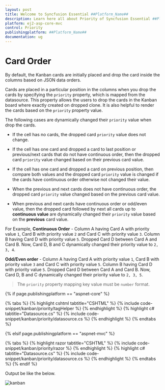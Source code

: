 ```yaml
---
layout: post
title: Welcome to Syncfusion Essential ##Platform_Name##
description: Learn here all about Priority of Syncfusion Essential ##Platform_Name## widgets based on HTML5 and jQuery.
platform: ej2-asp-core-mvc
control: Priority
publishingplatform: ##Platform_Name##
documentation: ug
---
```



# Card Order

By default, the Kanban cards are initially placed and drop the card inside the columns based on JSON data orders.

Cards are placed in a particular position in the columns when you drop the cards by specifying the `priority` property, which is mapped from the datasource. This property allows the users to drop the cards in the Kanban board where exactly created on dropped clone. It is also helpful to render the cards based on the `priority` property value.

The following cases are dynamically changed their `priority` value when drop the cards.

* If the cell has no cards, the dropped card `priority` value does not change.

* If the cell has one card and dropped a card to last position or previous/next cards that do not have continuous order, then the dropped card `priority` value changed based on their previous card value.

* If the cell has one card and dropped a card on previous position, then compare both values and the dropped card `priority` value is changed if the cards have continuous order otherwise not changed their value.

* When the previous and next cards does not have continuous order, the dropped card `priority` value changed based on the previous card value.

* When previous and next cards have continuous order or odd/even value, then the dropped card followed by next all cards up to **continuous value** are dynamically changed their `priority` value based on the **previous** card value.

For Example,
**Continuous Order** -
Column A having Card A with priority value `1`, Card B with priority value `2` and Card C with priority value `3`.
Column B having Card D with priority value `5`. Dropped Card D between Card A and Card B. Now, Card D, B and C dynamically changed their priority value to `2, 3, 4`.

**Odd/Even order** -
Column A having Card A with priority value `1`, Card B with priority value `3` and Card C with priority value `5`.
Column B having Card D with priority value `5`. Dropped Card D between Card A and Card B. Now, Card D, B and C dynamically changed their priority value to `2, 3, 5`.

> The `priority` property mapping key value must be `number` format.

{% if page.publishingplatform == "aspnet-core" %}

{% tabs %}
{% highlight cshtml tabtitle="CSHTML" %}
{% include code-snippet/kanban/priority/tagHelper %}
{% endhighlight %}
{% highlight c# tabtitle="Datasource.cs" %}
{% include code-snippet/kanban/priority/datasource.cs %}
{% endhighlight %}
{% endtabs %}

{% elsif page.publishingplatform == "aspnet-mvc" %}

{% tabs %}
{% highlight razor tabtitle="CSHTML" %}
{% include code-snippet/kanban/priority/razor %}
{% endhighlight %}
{% highlight c# tabtitle="Datasource.cs" %}
{% include code-snippet/kanban/priority/datasource.cs %}
{% endhighlight %}
{% endtabs %}
{% endif %}



Output be like the below.

![kanban](./images/priority.PNG)
